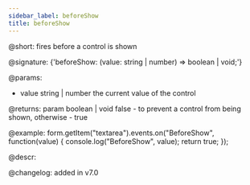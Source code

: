 ```yaml
---
sidebar_label: beforeShow
title: beforeShow
---          
```


@short: fires before a control is shown

@signature: {'beforeShow: (value: string | number) => boolean | void;'}
 
@params:
- value     string | number     the current value of the control

@returns:
param   boolean | void     false - to prevent a control from being shown, otherwise - true


@example:
form.getItem("textarea").events.on("BeforeShow", function(value) {
    console.log("BeforeShow", value);
    return true;
});



@descr:

@changelog: added in v7.0

